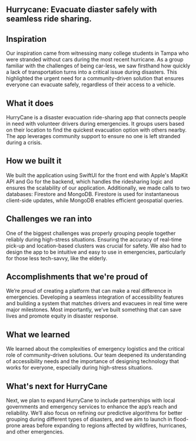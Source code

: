 ## Hurrycane: Evacuate diaster safely with seamless ride sharing.

## Inspiration

Our inspiration came from witnessing many college students in Tampa who were stranded without cars during the most recent hurricane. As a group familiar with the challenges of being car-less, we saw firsthand how quickly a lack of transportation turns into a critical issue during disasters. This highlighted the urgent need for a community-driven solution that ensures everyone can evacuate safely, regardless of their access to a vehicle.

## What it does

HurryCane is a disaster evacuation ride-sharing app that connects people in need with volunteer drivers during emergencies. It groups users based on their location to find the quickest evacuation option with others nearby. The app leverages community support to ensure no one is left stranded during a crisis.

## How we built it

We built the application using SwiftUI for the front end with Apple's MapKit API and Go for the backend, which handles the ridesharing logic and ensures the scalability of our application. Additionally, we made calls to two databases: Firestore and MongoDB. Firestore is used for instantaneous client-side updates, while MongoDB enables efficient geospatial queries.

## Challenges we ran into

One of the biggest challenges was properly grouping people together reliably during high-stress situations. Ensuring the accuracy of real-time pick-up and location-based clusters was crucial for safety. We also had to design the app to be intuitive and easy to use in emergencies, particularly for those less tech-savvy, like the elderly.

## Accomplishments that we're proud of

We’re proud of creating a platform that can make a real difference in emergencies. Developing a seamless integration of accessibility features and building a system that matches drivers and evacuees in real time were major milestones. Most importantly, we’ve built something that can save lives and promote equity in disaster response.

## What we learned

We learned about the complexities of emergency logistics and the critical role of community-driven solutions. Our team deepened its understanding of accessibility needs and the importance of designing technology that works for everyone, especially during high-stress situations.
## What's next for HurryCane

Next, we plan to expand HurryCane to include partnerships with local governments and emergency services to enhance the app’s reach and reliability. We’ll also focus on refining our predictive algorithms for better grouping during different types of disasters, and we aim to launch in flood-prone areas before expanding to regions affected by wildfires, hurricanes, and other emergencies.
